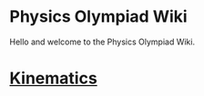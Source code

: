 # Physics Olympiad Wiki

Hello and welcome to the Physics Olympiad Wiki.

# [Kinematics](https://github.com/orion-pi/Physics-Olympiad-Wiki/wiki/1.-Kinematics)
